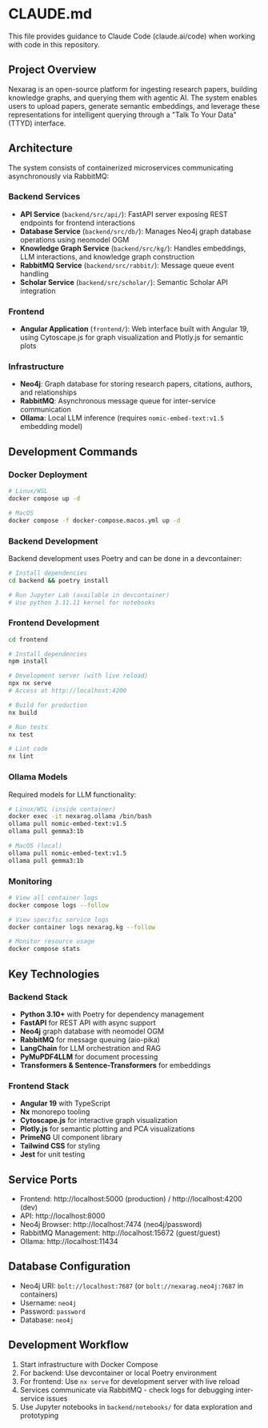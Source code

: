 # CLAUDE.md

This file provides guidance to Claude Code (claude.ai/code) when working with code in this repository.

## Project Overview

Nexarag is an open-source platform for ingesting research papers, building knowledge graphs, and querying them with agentic AI. The system enables users to upload papers, generate semantic embeddings, and leverage these representations for intelligent querying through a "Talk To Your Data" (TTYD) interface.

## Architecture

The system consists of containerized microservices communicating asynchronously via RabbitMQ:

### Backend Services
- **API Service** (`backend/src/api/`): FastAPI server exposing REST endpoints for frontend interactions
- **Database Service** (`backend/src/db/`): Manages Neo4j graph database operations using neomodel OGM
- **Knowledge Graph Service** (`backend/src/kg/`): Handles embeddings, LLM interactions, and knowledge graph construction
- **RabbitMQ Service** (`backend/src/rabbit/`): Message queue event handling
- **Scholar Service** (`backend/src/scholar/`): Semantic Scholar API integration

### Frontend
- **Angular Application** (`frontend/`): Web interface built with Angular 19, using Cytoscape.js for graph visualization and Plotly.js for semantic plots

### Infrastructure
- **Neo4j**: Graph database for storing research papers, citations, authors, and relationships
- **RabbitMQ**: Asynchronous message queue for inter-service communication
- **Ollama**: Local LLM inference (requires `nomic-embed-text:v1.5` embedding model)

## Development Commands

### Docker Deployment
```bash
# Linux/WSL
docker compose up -d

# MacOS
docker compose -f docker-compose.macos.yml up -d
```

### Backend Development
Backend development uses Poetry and can be done in a devcontainer:
```bash
# Install dependencies
cd backend && poetry install

# Run Jupyter Lab (available in devcontainer)
# Use python 3.11.11 kernel for notebooks
```

### Frontend Development
```bash
cd frontend

# Install dependencies
npm install

# Development server (with live reload)
npx nx serve
# Access at http://localhost:4200

# Build for production
nx build

# Run tests
nx test

# Lint code
nx lint
```

### Ollama Models
Required models for LLM functionality:
```bash
# Linux/WSL (inside container)
docker exec -it nexarag.ollama /bin/bash
ollama pull nomic-embed-text:v1.5
ollama pull gemma3:1b

# MacOS (local)
ollama pull nomic-embed-text:v1.5
ollama pull gemma3:1b
```

### Monitoring
```bash
# View all container logs
docker compose logs --follow

# View specific service logs
docker container logs nexarag.kg --follow

# Monitor resource usage
docker compose stats
```

## Key Technologies

### Backend Stack
- **Python 3.10+** with Poetry for dependency management
- **FastAPI** for REST API with async support
- **Neo4j** graph database with neomodel OGM
- **RabbitMQ** for message queuing (aio-pika)
- **LangChain** for LLM orchestration and RAG
- **PyMuPDF4LLM** for document processing
- **Transformers & Sentence-Transformers** for embeddings

### Frontend Stack
- **Angular 19** with TypeScript
- **Nx** monorepo tooling
- **Cytoscape.js** for interactive graph visualization
- **Plotly.js** for semantic plotting and PCA visualizations
- **PrimeNG** UI component library
- **Tailwind CSS** for styling
- **Jest** for unit testing

## Service Ports
- Frontend: http://localhost:5000 (production) / http://localhost:4200 (dev)
- API: http://localhost:8000
- Neo4j Browser: http://localhost:7474 (neo4j/password)
- RabbitMQ Management: http://localhost:15672 (guest/guest)
- Ollama: http://localhost:11434

## Database Configuration
- Neo4j URI: `bolt://localhost:7687` (or `bolt://nexarag.neo4j:7687` in containers)
- Username: `neo4j`
- Password: `password`
- Database: `neo4j`

## Development Workflow
1. Start infrastructure with Docker Compose
2. For backend: Use devcontainer or local Poetry environment
3. For frontend: Use `nx serve` for development server with live reload
4. Services communicate via RabbitMQ - check logs for debugging inter-service issues
5. Use Jupyter notebooks in `backend/notebooks/` for data exploration and prototyping